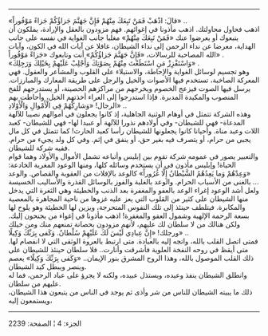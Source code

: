 ------------------------------------------------------------------------

«قالَ: اذْهَبْ فَمَنْ تَبِعَكَ مِنْهُمْ فَإِنَّ جَهَنَّمَ جَزاؤُكُمْ جَزاءً مَوْفُوراً» ..  
اذهب فحاول محاولتك. اذهب مأذونا في إغوائهم. فهم مزودون بالعقل والإرادة،
يملكون أن يتبعوك أو يعرضوا عنك «فَمَنْ تَبِعَكَ مِنْهُمْ» مغلبا جانب الغواية في
نفسه على جانب الهداية، معرضا عن نداء الرحمن إلى نداء الشيطان، غافلا عن
آيات الله في الكون، وآيات الله المصاحبة للرسالات، «فَإِنَّ جَهَنَّمَ جَزاؤُكُمْ» أنت
وتابعوك «جَزاءً مَوْفُوراً» .  
«وَاسْتَفْزِزْ مَنِ اسْتَطَعْتَ مِنْهُمْ بِصَوْتِكَ وَأَجْلِبْ عَلَيْهِمْ بِخَيْلِكَ وَرَجِلِكَ» .  
وهو تجسيم لوسائل الغواية والإحاطة، والاستيلاء على القلوب والمشاعر
والعقول. فهي المعركة الصاخبة، تستخدم فيها الأصوات والخيل والرجل على
طريقة المعارك والمبارزات. يرسل فيها الصوت فيزعج الخصوم ويخرجهم من
مراكزهم الحصينة، أو يستدرجهم للفخ المنصوب والمكيدة المدبرة. فإذا
استدرجوا إلى العراء أخذتهم الخيل، وأحاطت بهم الرجال! «وَشارِكْهُمْ فِي الْأَمْوالِ
وَالْأَوْلادِ» ..  
وهذه الشركة تتمثل في أوهام الوثنية الجاهلية، إذ كانوا يجعلون في أموالهم
نصيبا للآلهة المدعاة- فهي للشيطان- وفي أولادهم نذورا للآلهة أو عبيدا
لها- فهي للشيطان- كعبد اللات وعبد مناة. وأحيانا كانوا يجعلونها للشيطان
رأسا كعبد الحارث! كما تتمثل في كل مال يجبى من حرام، أو يتصرف فيه بغير
حق، أو ينفق في إثم. وفي كل ولد يجيء من حرام. ففيه شركة للشيطان.  
والتعبير يصور في عمومه شركة تقوم بين إبليس وأتباعه تشمل الأموال والأولاد
وهما قوام الحياة! وإبليس مأذون في أن يستخدم وسائله كلها، ومنها الوعود
المغرية الخادعة: «وَعِدْهُمْ وَما يَعِدُهُمُ الشَّيْطانُ إِلَّا غُرُوراً» كالوعد بالإفلات من
العقوبة والقصاص. والوعد بالغنى من الأسباب الحرام. والوعد بالغلبة والفوز
بالوسائل القذرة والأساليب الخسيسة ...  
ولعل أشد الوعود إغراء الوعد بالعفو والمغفرة بعد الذنب والخطيئة وهي
الثغرة التي يدخل منها الشيطان على كثير من القلوب التي يعز عليه غزوها من
ناحية المجاهرة بالمعصية والمكابرة. فيتلطف حينئذ إلى تلك النفوس المتحرجة،
ويزين لها الخطيئة وهو يلوح لها بسعة الرحمة الإلهية وشمول العفو والمغفرة!
اذهب مأذونا في إغواء من يجنحون إليك. ولكن هنالك من لا سلطان لك عليهم،
لأنهم مزودون بحصانة تمنعهم منك ومن خيلك ورجلك! «إِنَّ عِبادِي لَيْسَ لَكَ عَلَيْهِمْ
سُلْطانٌ. وَكَفى بِرَبِّكَ وَكِيلًا» ..  
فمتى اتصل القلب بالله، واتجه إليه بالعبادة. متى ارتبط بالعروة الوثقى
التي لا انفصام لها. متى أيقظ في روحه النفخة العلوية فأشرقت وأنارت.. فلا
سلطان حينئذ للشيطان على ذلك القلب الموصول بالله، وهذا الروح المشرق بنور
الإيمان.. «وَكَفى بِرَبِّكَ وَكِيلًا» يعصم وينصر ويبطل كيد الشيطان.  
وانطلق الشيطان ينفذ وعيده، ويستذل عبيده، ولكنه لا يجرؤ على عباد الرحمن،
فما له عليهم من سلطان.  
ذلك ما يبيته الشيطان للناس من شر وأذى ثم يوجد في الناس من يتبعون هذا
الشيطان، ويستمعون إليه،

------------------------------------------------------------------------

الجزء: 4 ¦ الصفحة: 2239
